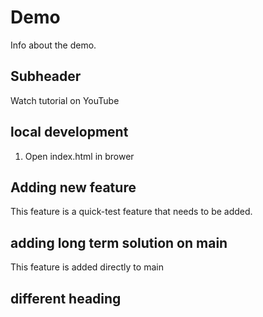 # Demo

Info about the demo.

## Subheader

Watch tutorial on YouTube

## local development

1. Open index.html in brower

## Adding new feature

This feature is a quick-test feature that needs to be added.

## adding long term solution on main

This feature is added directly to main

## different heading
